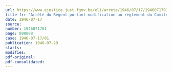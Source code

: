 ```yaml
---
url: https://www.ejustice.just.fgov.be/eli/arrete/1946/07/17/1946071701/justel
title-fr: "Arrêté du Régent portant modification au règlement du Comité de la Cote de la Bourse d'Anvers"
date: 1946-07-17
source:
number: 1946071701
page: 888888
case: 1946-07-17/01
publication: 1946-07-29
starts:
modifies:
pdf-original:
pdf-consolidated:
---
```


